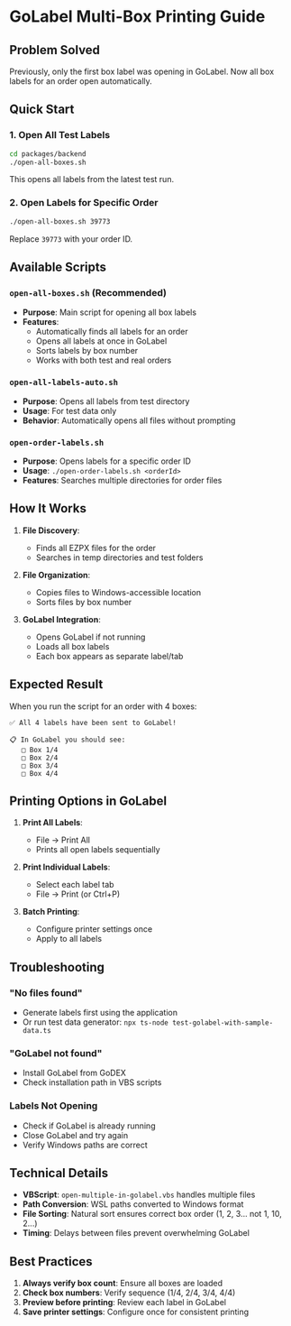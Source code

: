 # GoLabel Multi-Box Printing Guide

## Problem Solved
Previously, only the first box label was opening in GoLabel. Now all box labels for an order open automatically.

## Quick Start

### 1. Open All Test Labels
```bash
cd packages/backend
./open-all-boxes.sh
```
This opens all labels from the latest test run.

### 2. Open Labels for Specific Order
```bash
./open-all-boxes.sh 39773
```
Replace `39773` with your order ID.

## Available Scripts

### `open-all-boxes.sh` (Recommended)
- **Purpose**: Main script for opening all box labels
- **Features**:
  - Automatically finds all labels for an order
  - Opens all labels at once in GoLabel
  - Sorts labels by box number
  - Works with both test and real orders

### `open-all-labels-auto.sh`
- **Purpose**: Opens all labels from test directory
- **Usage**: For test data only
- **Behavior**: Automatically opens all files without prompting

### `open-order-labels.sh`
- **Purpose**: Opens labels for a specific order ID
- **Usage**: `./open-order-labels.sh <orderId>`
- **Features**: Searches multiple directories for order files

## How It Works

1. **File Discovery**:
   - Finds all EZPX files for the order
   - Searches in temp directories and test folders
   
2. **File Organization**:
   - Copies files to Windows-accessible location
   - Sorts files by box number
   
3. **GoLabel Integration**:
   - Opens GoLabel if not running
   - Loads all box labels
   - Each box appears as separate label/tab

## Expected Result

When you run the script for an order with 4 boxes:
```
✅ All 4 labels have been sent to GoLabel!

📋 In GoLabel you should see:
   □ Box 1/4
   □ Box 2/4
   □ Box 3/4
   □ Box 4/4
```

## Printing Options in GoLabel

1. **Print All Labels**:
   - File → Print All
   - Prints all open labels sequentially

2. **Print Individual Labels**:
   - Select each label tab
   - File → Print (or Ctrl+P)

3. **Batch Printing**:
   - Configure printer settings once
   - Apply to all labels

## Troubleshooting

### "No files found"
- Generate labels first using the application
- Or run test data generator: `npx ts-node test-golabel-with-sample-data.ts`

### "GoLabel not found"
- Install GoLabel from GoDEX
- Check installation path in VBS scripts

### Labels Not Opening
- Check if GoLabel is already running
- Close GoLabel and try again
- Verify Windows paths are correct

## Technical Details

- **VBScript**: `open-multiple-in-golabel.vbs` handles multiple files
- **Path Conversion**: WSL paths converted to Windows format
- **File Sorting**: Natural sort ensures correct box order (1, 2, 3... not 1, 10, 2...)
- **Timing**: Delays between files prevent overwhelming GoLabel

## Best Practices

1. **Always verify box count**: Ensure all boxes are loaded
2. **Check box numbers**: Verify sequence (1/4, 2/4, 3/4, 4/4)
3. **Preview before printing**: Review each label in GoLabel
4. **Save printer settings**: Configure once for consistent printing